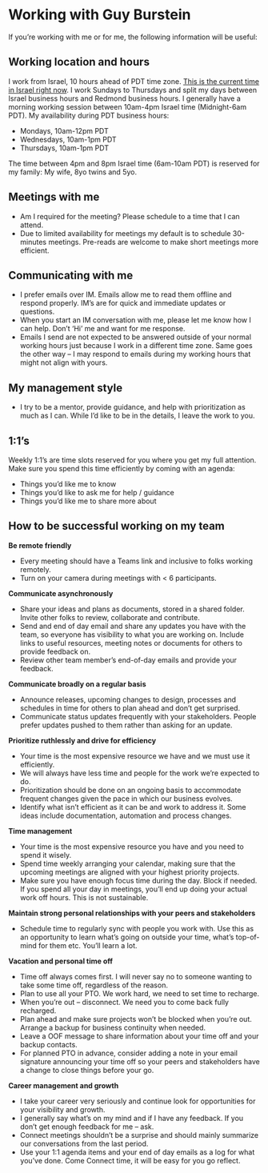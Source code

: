 # Working with Guy Burstein

If you’re working with me or for me, the following information will be useful:

## Working location and hours
I work from Israel, 10 hours ahead of PDT time zone. [This is the current time in Israel right now](https://www.google.com/search?q=israel+time+now). I work Sundays to Thursdays and split my days between Israel business hours and Redmond business hours. I generally have a morning working session between 10am-4pm Israel time (Midnight-6am PDT). My availability during PDT business hours: 
-	 Mondays, 10am-12pm PDT
-	 Wednesdays, 10am-1pm PDT
-	 Thursdays, 10am-1pm PDT

The time between 4pm and 8pm Israel time (6am-10am PDT) is reserved for my family: My wife, 8yo twins and 5yo.

## Meetings with me
-	Am I required for the meeting? Please schedule to a time that I can attend.
-	Due to limited availability for meetings my default is to schedule 30-minutes meetings. Pre-reads are welcome to make short meetings more efficient.

## Communicating with me
-	I prefer emails over IM. Emails allow me to read them offline and respond properly. IM’s are for quick and immediate updates or questions.
-	When you start an IM conversation with me, please let me know how I can help. Don’t ‘Hi’ me and want for me response.
-	Emails I send are not expected to be answered outside of your normal working hours just because I work in a different time zone. Same goes the other way – I may respond to emails during my working hours that might not align with yours.

## My management style
-	I try to be a mentor, provide guidance, and help with prioritization as much as I can. While I’d like to be in the details, I leave the work to you.

## 1:1’s
Weekly 1:1’s are time slots reserved for you where you get my full attention. Make sure you spend this time efficiently by coming with an agenda:
-	Things you’d like me to know
-	Things you’d like to ask me for help / guidance
- Things you’d like me to share more about

## How to be successful working on my team

**Be remote friendly**
 -	Every meeting should have a Teams link and inclusive to folks working remotely. 
 -	Turn on your camera during meetings with < 6 participants.
 
**Communicate asynchronously**
- Share your ideas and plans as documents, stored in a shared folder. Invite other folks to review, collaborate and contribute.
- Send and end of day email and share any updates you have with the team, so everyone has visibility to what you are working on. Include links to useful resources, meeting notes or documents for others to provide feedback on.
- Review other team member’s end-of-day emails and provide your feedback.

**Communicate broadly on a regular basis**
- Announce releases, upcoming changes to design, processes and schedules in time for others to plan ahead and don’t get surprised.
-	Communicate status updates frequently with your stakeholders. People prefer updates pushed to them rather than asking for an update.

**Prioritize ruthlessly and drive for efficiency**
-	Your time is the most expensive resource we have and we must use it efficiently.
-	We will always have less time and people for the work we’re expected to do. 
-	Prioritization should be done on an ongoing basis to accommodate frequent changes given the pace in which our business evolves.
-	Identify what isn’t efficient as it can be and work to address it. Some ideas include documentation, automation and process changes.

**Time management**
-	Your time is the most expensive resource you have and you need to spend it wisely.
-	Spend time weekly arranging your calendar, making sure that the upcoming meetings are aligned with your highest priority projects. 
-	Make sure you have enough focus time during the day. Block if needed. If you spend all your day in meetings, you’ll end up doing your actual work off hours. This is not sustainable. 

**Maintain strong personal relationships with your peers and stakeholders**
-	Schedule time to regularly sync with people you work with. Use this as an opportunity to learn what’s going on outside your time, what’s top-of-mind for them etc. You’ll learn a lot.

**Vacation and personal time off**
-	Time off always comes first. I will never say no to someone wanting to take some time off, regardless of the reason.
-	Plan to use all your PTO. We work hard, we need to set time to recharge.
-	When you’re out – disconnect. We need you to come back fully recharged.
-	Plan ahead and make sure projects won’t be blocked when you’re out. Arrange a backup for business continuity when needed.
-	Leave a OOF message to share information about your time off and your backup contacts.
-	For planned PTO in advance, consider adding a note in your email signature announcing your time off so your peers and stakeholders have a change to close things before your go.

**Career management and growth**
-	I take your career very seriously and continue look for opportunities for your visibility and growth.
-	I generally say what’s on my mind and if I have any feedback. If you don’t get enough feedback for me – ask.
-	Connect meetings shouldn’t be a surprise and should mainly summarize our conversations from the last period. 
-	Use your 1:1 agenda items and your end of day emails as a log for what you’ve done. Come Connect time, it will be easy for you go reflect.



